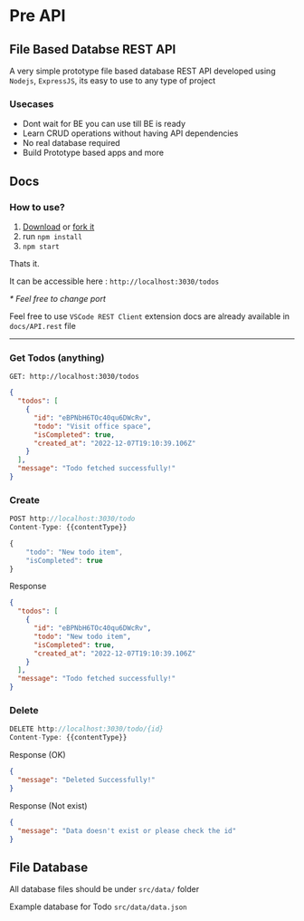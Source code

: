 # Pre API

## File Based Databse REST API

A very simple prototype file based database REST API developed using <code>Nodejs</code>, `ExpressJS`, its easy to use to any type of project

### Usecases

- Dont wait for BE you can use till BE is ready
- Learn CRUD operations without having API dependencies
- No real database required
- Build Prototype based apps and more

## Docs

### How to use?

1. [Download](https://github.com/hidaytrahman/preapi/archive/refs/heads/main.zip) or [fork it](https://github.com/hidaytrahman/preapi/fork)
2. run `npm install`
3. `npm start`

Thats it.

It can be accessible here : `http://localhost:3030/todos`

_\* Feel free to change port_

Feel free to use `VSCode REST Client` extension docs are already available in `docs/API.rest` file

---

### Get Todos (anything)

```
GET: http://localhost:3030/todos
```

```json
{
  "todos": [
    {
      "id": "eBPNbH6TOc40qu6DWcRv",
      "todo": "Visit office space",
      "isCompleted": true,
      "created_at": "2022-12-07T19:10:39.106Z"
    }
  ],
  "message": "Todo fetched successfully!"
}
```

### Create

```javascript
POST http://localhost:3030/todo
Content-Type: {{contentType}}

{
    "todo": "New todo item",
    "isCompleted": true
}
```

Response

```json
{
  "todos": [
    {
      "id": "eBPNbH6TOc40qu6DWcRv",
      "todo": "New todo item",
      "isCompleted": true,
      "created_at": "2022-12-07T19:10:39.106Z"
    }
  ],
  "message": "Todo fetched successfully!"
}
```

### Delete

```javascript
DELETE http://localhost:3030/todo/{id}
Content-Type: {{contentType}}
```

Response (OK)

```json
{
  "message": "Deleted Successfully!"
}
```

Response (Not exist)

```json
{
  "message": "Data doesn't exist or please check the id"
}
```

## File Database

All database files should be under `src/data/` folder

Example database for Todo
`src/data/data.json`
